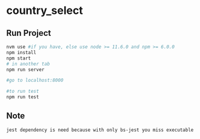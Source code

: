 # country_select

## Run Project

```sh
nvm use #if you have, else use node >= 11.6.0 and npm >= 6.0.0
npm install
npm start
# in another tab
npm run server

#go to localhost:8000
```

```sh
#to run test
npm run test
```

## Note
```
jest dependency is need because with only bs-jest you miss executable
